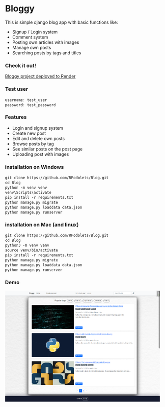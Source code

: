 # Bloggy

This is simple django blog app with basic functions like:
* Signup / Login system
* Comment system
* Posting own articles with images
* Manage own posts
* Searching posts by tags and titles

### Check it out!
[Bloggy project deployed to Render](https://bloggy-7uor.onrender.com/)

### Test user
```
username: test_user
password: test_password
```

### Features
* Login and signup system
* Create new post
* Edit and delete own posts
* Browse posts by tag
* See similar posts on the post page
* Uploading post with images

### installation on Windows
```
git clone https://github.com/RPodolets/Blog.git
cd Blog
python -m venv venv
venv\Scripts\activate
pip install -r requirements.txt
python manage.py migrate
python manage.py loaddata data.json
python manage.py runserver
``` 
### installation on Mac (and linux)
```
git clone https://github.com/RPodolets/Blog.git
cd Blog
python3 -m venv venv
source venv/bin/activate
pip install -r requirements.txt
python manage.py migrate
python manage.py loaddata data.json
python manage.py runserver  
``` 
### Demo
![img.png](img.png)
